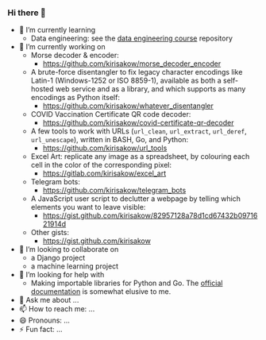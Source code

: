 ### Hi there 👋

- 🌱 I’m currently learning
    - Data engineering: see the [data engineering course](https://github.com/kirisakow/formation-data-engineer-m2i) repository
- 🔭 I’m currently working on
    - Morse decoder & encoder:
        - https://github.com/kirisakow/morse_decoder_encoder
    - A brute-force disentangler to fix legacy character encodings like Latin-1 (Windows-1252 or ISO 8859-1), available as both a self-hosted web service and as a library, and which supports as many encodings as Python itself:
        - https://github.com/kirisakow/whatever_disentangler
    - COVID Vaccination Certificate QR code decoder:
        - https://github.com/kirisakow/covid-certificate-qr-decoder
    - A few tools to work with URLs (`url_clean`, `url_extract`, `url_deref`, `url_unescape`), written in BASH, Go, and Python:
        - https://github.com/kirisakow/url_tools
    - Excel Art: replicate any image as a spreadsheet, by colouring each cell in the color of the corresponding pixel:
        - https://gitlab.com/kirisakow/excel_art
    - Telegram bots:
        - https://github.com/kirisakow/telegram_bots
    - A JavaScript user script to declutter a webpage by telling which elements you want to leave visible:
        - https://gist.github.com/kirisakow/82957128a78d1cd67432b0971621914d
    - Other gists:
        - https://gist.github.com/kirisakow
- 👯 I’m looking to collaborate on
    - a Django project
    - a machine learning project
- 🤔 I’m looking for help with
    - Making importable libraries for Python and Go. The [official documentation](https://python-packaging-tutorial.readthedocs.io) is somewhat elusive to me.
- 💬 Ask me about ...
- 📫 How to reach me: ...
- 😄 Pronouns: ...
- ⚡ Fun fact: ...
